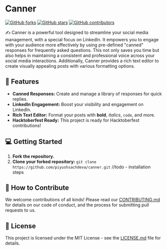 # Canner

[![GitHub forks](https://img.shields.io/github/forks/piyushsachdeva/canner?style=social)](https://github.com/piyushsachdeva/canner/fork)
[![GitHub stars](https://img.shields.io/github/stars/piyushsachdeva/canner?style=social)](https://github.com/piyushsachdeva/canner/stargazers)
[![GitHub contributors](https://img.shields.io/github/contributors/piyushsachdeva/canner)](https://github.com/piyushsachdeva/canner/graphs/contributors)

✍️ Canner is a powerful tool designed to streamline your social media management, with a special focus on LinkedIn. It empowers you to engage with your audience more effectively by using pre-defined "canned" responses for frequently asked questions. This not only saves you time but also helps in maintaining a consistent and professional voice across your social media interactions. Additionally, Canner provides a rich text editor to create visually appealing posts with various formatting options.

## 🚀 Features

* **Canned Responses:** Create and manage a library of responses for quick replies.
* **LinkedIn Engagement:** Boost your visibility and engagement on LinkedIn.
* **Rich Text Editor:** Format your posts with **bold**, *italics*, `code`, and more.
* **Hacktoberfest Ready:** This project is ready for Hacktoberfest contributions!

## 💻 Getting Started

1.  **Fork the repository.**
2.  **Clone your forked repository:** `git clone https://github.com/piyushsachdeva/canner.git`
//todo - installation steps

## 🙌 How to Contribute

We welcome contributions of all kinds! Please read our [CONTRIBUTING.md](contributing.md) for details on our code of conduct, and the process for submitting pull requests to us.

## 📜 License

This project is licensed under the MIT License - see the [LICENSE.md](LICENSE.md) file for details.
